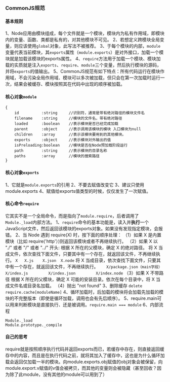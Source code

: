 ### CommonJS规范

#### 基本规则
1、Node应用由模块组成，每个文件就是一个模块，模块内为私有作用域，即模块内的变量、函数、类都是私有的，对其他模块不可见。
2、若想定义跨模块全局变量，则应该使用`global`对象，此写法不被推荐。
3、于每个模块的内部，`module`变量代表当前模块，其`exports`属性（`module.exports`）是对外接口，加载一个模块就是加载该模块的exports属性。
4、`require`方法用于加载一个模块、模块加载的实质就是注入`exports`、`require`、`module`三个变量，然后执行模块的源码，并将`exports`的值输出。
5、CommonJS规范有如下特点：所有代码运行在模块作用域，不会污染全局作用域、模块可以多次被加载，但只会在第一次加载时运行一次，结果会被缓存、模块按照其在代码中出现的顺序被加载。

#### 核心对象`module`
```
{
    id          :string     //识别符，通常是带有绝对路径的模块文件名
    filename    :string     //模块的文件名，带有绝对路径
    loaded      :boolean    //表示模块是否已经完成加载
    parent      :object     //表示调用该模块的模块 入口模块为null
    children    :array      //表示该模块要用到的其他模块。
    exports     :object     //表示模块对外输出的值
    isPreloading:boolean    //模块是否在Node预加载阶段运行
    path        :string     //表示模块的目录名称
    paths       :array      //模块的搜索路径
}
```
#### 核心对象`exports`
1、它就是`module.exports`的引用
2、不要去赋值改变它
3、建议只使用module.exports
4、赋值给exports值类型的时候，仅仅发生了一次赋值。
#### 核心命令`require`
它其实不是一个全局命令，而是指向了`module.require`，后者调用了`Module._load`内部方法。
1、`require`命令的基本功能是，读入并**执行**一个JavaScript文件，然后返回该模块的exports对象。如果没有发现指定模块，会报错。
2、当 Node 遇到 require(X) 时，按下面的顺序处理：
（1）如果 X 是内置模块（比如 require('http'）)则返回该模块或者不再继续执行。
（2）如果 X 以 "./" 或者 "/" 或者 "../" 开头:
根据 X 所在的父模块，确定 X 的绝对路径。
将 X 当成文件，依次查找下面文件，只要其中有一个存在，就返回该文件，不再继续执行。
`X   X.js    X.json  X.node`
将 X 当成目录，依次查找下面文件，只要其中有一个存在，就返回该文件，不再继续执行。
`   X/package.json（main字段）         X/index.js         X/index.json         X/index.node`
（3）如果 X 不带路径
根据 X 所在的父模块，确定 X 可能的安装目录。依次在每个目录中，将 X 当成文件名或目录名加载。
（4）抛出 "not found"
3、删除缓存 `delete require.cache[moduleName]`
4、循环加载时，后加载的模块将会加载先加载的模块的不完整版本（即使是循环加载，调用也会有先后顺序）。
5、require.main可以用来判断模块是直接执行、还是被调用。`require.main === module`
6、内部流程
```
Module._load
Module.prototype._compile
```
#### 自己的思考
require就是按照顺序执行代码并返回exports而已，若缓存中存在，则直接返回缓存中的内容，而且是在执行代码之前，就将其加入了缓存中，这也是为什么循环加载会返回仅加载一半的模块。向module.exports.obj赋值的obj对象会被保留，向module.export.v赋值的v值会被拷贝，而其他的变量则会被隐藏（甚至回收？因为除了此module，没有其他的module可以用到了）


